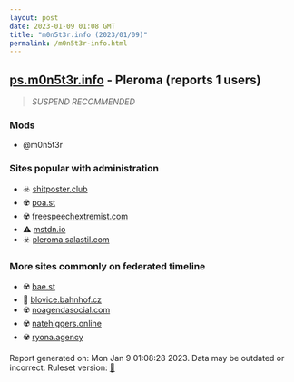 ```yaml
---
layout: post
date: 2023-01-09 01:08 GMT
title: "m0n5t3r.info (2023/01/09)"
permalink: /m0n5t3r-info.html
---
```



## [ps.m0n5t3r.info](https://ps.m0n5t3r.info) - Pleroma (reports 1 users)

> *SUSPEND RECOMMENDED*

### Mods
 * @m0n5t3r

### Sites popular with administration

* ☣️ [shitposter.club](/shitposter-club.html)
* ☢️ [poa.st](/poa-st.html)
* ☢️ [freespeechextremist.com](/freespeechextremist-com.html)
* ⚠️ [mstdn.io](/mstdn-io.html)
* ☣️ [pleroma.salastil.com](/pleroma-salastil-com.html)

### More sites commonly on federated timeline

* ☢️ [bae.st](/bae-st.html)
* 🐘 [blovice.bahnhof.cz](/blovice-bahnhof-cz.html)
* ☢️ [noagendasocial.com](/noagendasocial-com.html)
* ☢️ [natehiggers.online](/natehiggers-online.html)
* ☢️ [ryona.agency](/ryona-agency.html)

Report generated on: Mon Jan  9 01:08:28 2023. Data may be outdated or incorrect.
Ruleset version: [🏀](/version-basketball)
